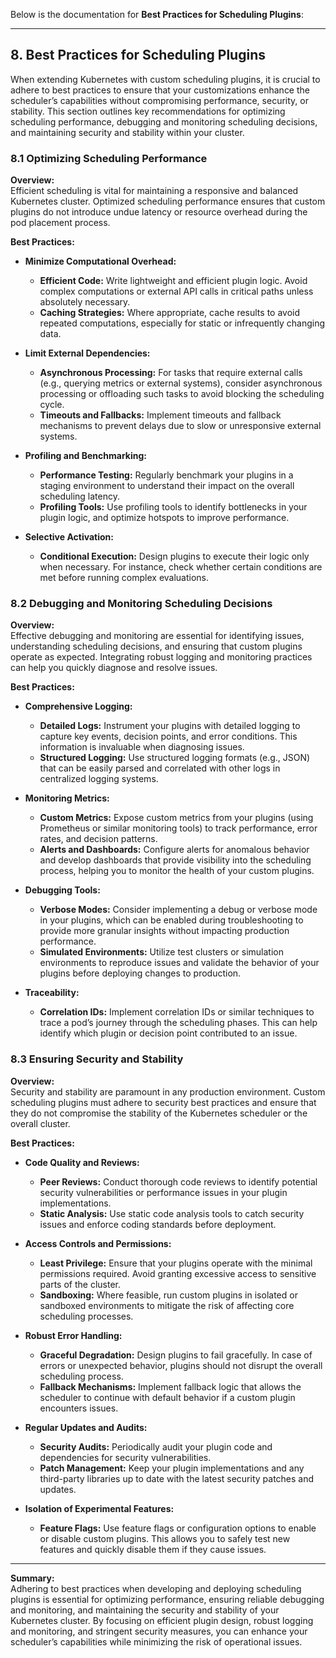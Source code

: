 Below is the documentation for **Best Practices for Scheduling Plugins**:

---

## 8. Best Practices for Scheduling Plugins

When extending Kubernetes with custom scheduling plugins, it is crucial to adhere to best practices to ensure that your customizations enhance the scheduler’s capabilities without compromising performance, security, or stability. This section outlines key recommendations for optimizing scheduling performance, debugging and monitoring scheduling decisions, and maintaining security and stability within your cluster.

### 8.1 Optimizing Scheduling Performance

**Overview:**  
Efficient scheduling is vital for maintaining a responsive and balanced Kubernetes cluster. Optimized scheduling performance ensures that custom plugins do not introduce undue latency or resource overhead during the pod placement process.

**Best Practices:**

- **Minimize Computational Overhead:**  
  - **Efficient Code:** Write lightweight and efficient plugin logic. Avoid complex computations or external API calls in critical paths unless absolutely necessary.
  - **Caching Strategies:** Where appropriate, cache results to avoid repeated computations, especially for static or infrequently changing data.

- **Limit External Dependencies:**  
  - **Asynchronous Processing:** For tasks that require external calls (e.g., querying metrics or external systems), consider asynchronous processing or offloading such tasks to avoid blocking the scheduling cycle.
  - **Timeouts and Fallbacks:** Implement timeouts and fallback mechanisms to prevent delays due to slow or unresponsive external systems.

- **Profiling and Benchmarking:**  
  - **Performance Testing:** Regularly benchmark your plugins in a staging environment to understand their impact on the overall scheduling latency.
  - **Profiling Tools:** Use profiling tools to identify bottlenecks in your plugin logic, and optimize hotspots to improve performance.

- **Selective Activation:**  
  - **Conditional Execution:** Design plugins to execute their logic only when necessary. For instance, check whether certain conditions are met before running complex evaluations.

### 8.2 Debugging and Monitoring Scheduling Decisions

**Overview:**  
Effective debugging and monitoring are essential for identifying issues, understanding scheduling decisions, and ensuring that custom plugins operate as expected. Integrating robust logging and monitoring practices can help you quickly diagnose and resolve issues.

**Best Practices:**

- **Comprehensive Logging:**  
  - **Detailed Logs:** Instrument your plugins with detailed logging to capture key events, decision points, and error conditions. This information is invaluable when diagnosing issues.
  - **Structured Logging:** Use structured logging formats (e.g., JSON) that can be easily parsed and correlated with other logs in centralized logging systems.

- **Monitoring Metrics:**  
  - **Custom Metrics:** Expose custom metrics from your plugins (using Prometheus or similar monitoring tools) to track performance, error rates, and decision patterns.
  - **Alerts and Dashboards:** Configure alerts for anomalous behavior and develop dashboards that provide visibility into the scheduling process, helping you to monitor the health of your custom plugins.

- **Debugging Tools:**  
  - **Verbose Modes:** Consider implementing a debug or verbose mode in your plugins, which can be enabled during troubleshooting to provide more granular insights without impacting production performance.
  - **Simulated Environments:** Utilize test clusters or simulation environments to reproduce issues and validate the behavior of your plugins before deploying changes to production.

- **Traceability:**  
  - **Correlation IDs:** Implement correlation IDs or similar techniques to trace a pod’s journey through the scheduling phases. This can help identify which plugin or decision point contributed to an issue.

### 8.3 Ensuring Security and Stability

**Overview:**  
Security and stability are paramount in any production environment. Custom scheduling plugins must adhere to security best practices and ensure that they do not compromise the stability of the Kubernetes scheduler or the overall cluster.

**Best Practices:**

- **Code Quality and Reviews:**  
  - **Peer Reviews:** Conduct thorough code reviews to identify potential security vulnerabilities or performance issues in your plugin implementations.
  - **Static Analysis:** Use static code analysis tools to catch security issues and enforce coding standards before deployment.

- **Access Controls and Permissions:**  
  - **Least Privilege:** Ensure that your plugins operate with the minimal permissions required. Avoid granting excessive access to sensitive parts of the cluster.
  - **Sandboxing:** Where feasible, run custom plugins in isolated or sandboxed environments to mitigate the risk of affecting core scheduling processes.

- **Robust Error Handling:**  
  - **Graceful Degradation:** Design plugins to fail gracefully. In case of errors or unexpected behavior, plugins should not disrupt the overall scheduling process.
  - **Fallback Mechanisms:** Implement fallback logic that allows the scheduler to continue with default behavior if a custom plugin encounters issues.

- **Regular Updates and Audits:**  
  - **Security Audits:** Periodically audit your plugin code and dependencies for security vulnerabilities.
  - **Patch Management:** Keep your plugin implementations and any third-party libraries up to date with the latest security patches and updates.

- **Isolation of Experimental Features:**  
  - **Feature Flags:** Use feature flags or configuration options to enable or disable custom plugins. This allows you to safely test new features and quickly disable them if they cause issues.

---

**Summary:**  
Adhering to best practices when developing and deploying scheduling plugins is essential for optimizing performance, ensuring reliable debugging and monitoring, and maintaining the security and stability of your Kubernetes cluster. By focusing on efficient plugin design, robust logging and monitoring, and stringent security measures, you can enhance your scheduler’s capabilities while minimizing the risk of operational issues.